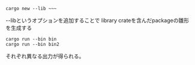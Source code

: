 ```
cargo new --lib ~~~
```
--libというオプションを追加することで
library crateを含んだpackageの雛形を生成する

```
cargo run --bin bin
cargo run --bin bin2
```
それぞれ異なる出力が得られる。
